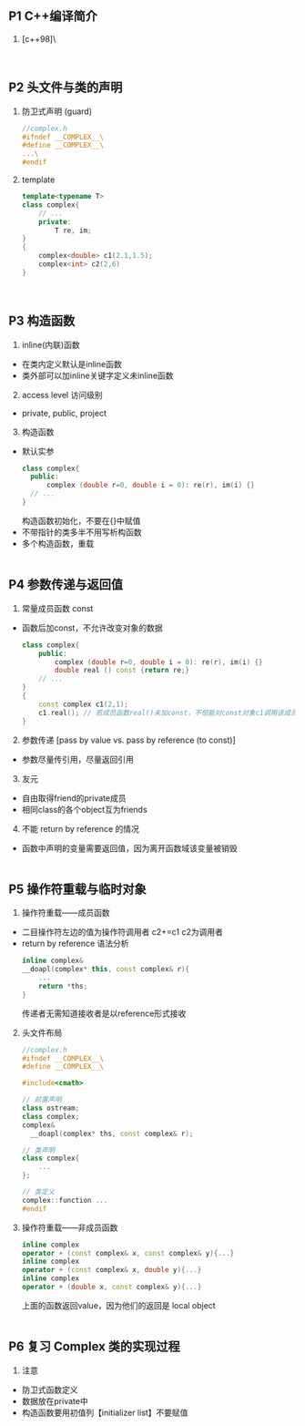 ## P1 C++编译简介
1. [c++98]\
<br>

## P2 头文件与类的声明
1. 防卫式声明 (guard)
    ```cpp
    //complex.h
    #ifndef __COMPLEX__\
    #define __COMPLEX__\
    ...\
    #endif
    ```
2. template
    ```cpp
    template<typename T>
    class complex{
        // ...
        private:
            T re, im;
    }
    {
        complex<double> c1(2.1,1.5);
        complex<int> c2(2,6)
    }
    ```
<br>

## P3 构造函数
1. inline(内联)函数
- 在类内定义默认是inline函数
- 类外部可以加inline关键字定义未inline函数
2. access level 访问级别
- private, public, project
3. 构造函数
- 默认实参
  ```cpp
  class complex{
    public:
        complex (double r=0, double i = 0): re(r), im(i) {}
    // ...
  }
  ```
  构造函数初始化，不要在{}中赋值
- 不带指针的类多半不用写析构函数
- 多个构造函数，重载
<br><br>

## P4 参数传递与返回值
1. 常量成员函数 const
- 函数后加const，不允许改变对象的数据
    ```cpp
    class complex{
        public:
            complex (double r=0, double i = 0): re(r), im(i) {}
            double real () const {return re;}
        // ...
    }
    {
        const complex c1(2,1);
        c1.real(); // 若成员函数real()未加const，不但能对const对象c1调用该成员函数
    }
    ```
2. 参数传递 [pass by value vs. pass by reference (to const)]
- 参数尽量传引用，尽量返回引用
3. 友元
- 自由取得friend的private成员
- 相同class的各个object互为friends
4. 不能 return by reference 的情况
- 函数中声明的变量需要返回值，因为离开函数域该变量被销毁
<br><br>

## P5 操作符重载与临时对象
1. 操作符重载——成员函数
- 二目操作符左边的值为操作符调用者 c2+=c1 c2为调用者
- return by reference 语法分析
    ```cpp
    inline complex& 
    __doapl(complex* this, const complex& r){
        ...
        return *ths;
    }
    ```
    传递者无需知道接收者是以reference形式接收
2. 头文件布局
    ```cpp
    //complex.h
    #ifndef __COMPLEX__\
    #define __COMPLEX__\
    
    #include<cmath>

    // 前置声明
    class ostream;
    class complex;
    complex&
      __doapl(complex* ths, const complex& r);

    // 类声明
    class complex{
        ...
    };

    // 类定义
    complex::function ...
    #endif
    ```
3. 操作符重载——非成员函数
   ```cpp
   inline complex
   operator + (const complex& x, const complex& y){...}
   inline complex
   operator + (const complex& x, double y){...}
   inline complex
   operator + (double x, const complex& y){...}

   ```
   上面的函数返回value，因为他们的返回是 local object
<br><br>

## P6 复习 Complex 类的实现过程
1. 注意
- 防卫式函数定义
- 数据放在private中
- 构造函数要用初值列【initializer list】不要赋值
